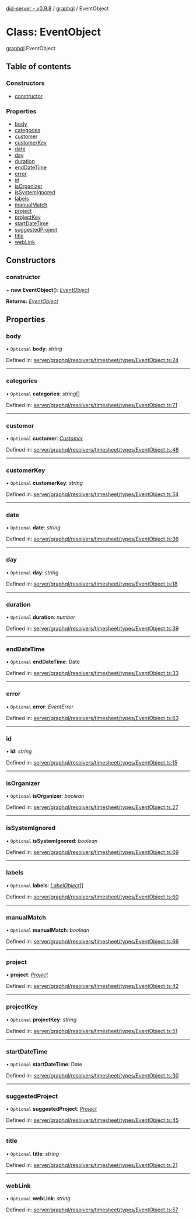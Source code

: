 [did-server - v0.9.8](../README.md) / [graphql](../modules/graphql.md) / EventObject

# Class: EventObject

[graphql](../modules/graphql.md).EventObject

## Table of contents

### Constructors

- [constructor](graphql.eventobject.md#constructor)

### Properties

- [body](graphql.eventobject.md#body)
- [categories](graphql.eventobject.md#categories)
- [customer](graphql.eventobject.md#customer)
- [customerKey](graphql.eventobject.md#customerkey)
- [date](graphql.eventobject.md#date)
- [day](graphql.eventobject.md#day)
- [duration](graphql.eventobject.md#duration)
- [endDateTime](graphql.eventobject.md#enddatetime)
- [error](graphql.eventobject.md#error)
- [id](graphql.eventobject.md#id)
- [isOrganizer](graphql.eventobject.md#isorganizer)
- [isSystemIgnored](graphql.eventobject.md#issystemignored)
- [labels](graphql.eventobject.md#labels)
- [manualMatch](graphql.eventobject.md#manualmatch)
- [project](graphql.eventobject.md#project)
- [projectKey](graphql.eventobject.md#projectkey)
- [startDateTime](graphql.eventobject.md#startdatetime)
- [suggestedProject](graphql.eventobject.md#suggestedproject)
- [title](graphql.eventobject.md#title)
- [webLink](graphql.eventobject.md#weblink)

## Constructors

### constructor

\+ **new EventObject**(): [*EventObject*](graphql.eventobject.md)

**Returns:** [*EventObject*](graphql.eventobject.md)

## Properties

### body

• `Optional` **body**: *string*

Defined in: [server/graphql/resolvers/timesheet/types/EventObject.ts:24](https://github.com/Puzzlepart/did/blob/dev/server/graphql/resolvers/timesheet/types/EventObject.ts#L24)

___

### categories

• `Optional` **categories**: *string*[]

Defined in: [server/graphql/resolvers/timesheet/types/EventObject.ts:71](https://github.com/Puzzlepart/did/blob/dev/server/graphql/resolvers/timesheet/types/EventObject.ts#L71)

___

### customer

• `Optional` **customer**: [*Customer*](graphql.customer.md)

Defined in: [server/graphql/resolvers/timesheet/types/EventObject.ts:48](https://github.com/Puzzlepart/did/blob/dev/server/graphql/resolvers/timesheet/types/EventObject.ts#L48)

___

### customerKey

• `Optional` **customerKey**: *string*

Defined in: [server/graphql/resolvers/timesheet/types/EventObject.ts:54](https://github.com/Puzzlepart/did/blob/dev/server/graphql/resolvers/timesheet/types/EventObject.ts#L54)

___

### date

• `Optional` **date**: *string*

Defined in: [server/graphql/resolvers/timesheet/types/EventObject.ts:36](https://github.com/Puzzlepart/did/blob/dev/server/graphql/resolvers/timesheet/types/EventObject.ts#L36)

___

### day

• `Optional` **day**: *string*

Defined in: [server/graphql/resolvers/timesheet/types/EventObject.ts:18](https://github.com/Puzzlepart/did/blob/dev/server/graphql/resolvers/timesheet/types/EventObject.ts#L18)

___

### duration

• `Optional` **duration**: *number*

Defined in: [server/graphql/resolvers/timesheet/types/EventObject.ts:39](https://github.com/Puzzlepart/did/blob/dev/server/graphql/resolvers/timesheet/types/EventObject.ts#L39)

___

### endDateTime

• `Optional` **endDateTime**: Date

Defined in: [server/graphql/resolvers/timesheet/types/EventObject.ts:33](https://github.com/Puzzlepart/did/blob/dev/server/graphql/resolvers/timesheet/types/EventObject.ts#L33)

___

### error

• `Optional` **error**: *EventError*

Defined in: [server/graphql/resolvers/timesheet/types/EventObject.ts:63](https://github.com/Puzzlepart/did/blob/dev/server/graphql/resolvers/timesheet/types/EventObject.ts#L63)

___

### id

• **id**: *string*

Defined in: [server/graphql/resolvers/timesheet/types/EventObject.ts:15](https://github.com/Puzzlepart/did/blob/dev/server/graphql/resolvers/timesheet/types/EventObject.ts#L15)

___

### isOrganizer

• `Optional` **isOrganizer**: *boolean*

Defined in: [server/graphql/resolvers/timesheet/types/EventObject.ts:27](https://github.com/Puzzlepart/did/blob/dev/server/graphql/resolvers/timesheet/types/EventObject.ts#L27)

___

### isSystemIgnored

• `Optional` **isSystemIgnored**: *boolean*

Defined in: [server/graphql/resolvers/timesheet/types/EventObject.ts:69](https://github.com/Puzzlepart/did/blob/dev/server/graphql/resolvers/timesheet/types/EventObject.ts#L69)

___

### labels

• `Optional` **labels**: [*LabelObject*](graphql.labelobject.md)[]

Defined in: [server/graphql/resolvers/timesheet/types/EventObject.ts:60](https://github.com/Puzzlepart/did/blob/dev/server/graphql/resolvers/timesheet/types/EventObject.ts#L60)

___

### manualMatch

• `Optional` **manualMatch**: *boolean*

Defined in: [server/graphql/resolvers/timesheet/types/EventObject.ts:66](https://github.com/Puzzlepart/did/blob/dev/server/graphql/resolvers/timesheet/types/EventObject.ts#L66)

___

### project

• **project**: [*Project*](graphql.project.md)

Defined in: [server/graphql/resolvers/timesheet/types/EventObject.ts:42](https://github.com/Puzzlepart/did/blob/dev/server/graphql/resolvers/timesheet/types/EventObject.ts#L42)

___

### projectKey

• `Optional` **projectKey**: *string*

Defined in: [server/graphql/resolvers/timesheet/types/EventObject.ts:51](https://github.com/Puzzlepart/did/blob/dev/server/graphql/resolvers/timesheet/types/EventObject.ts#L51)

___

### startDateTime

• `Optional` **startDateTime**: Date

Defined in: [server/graphql/resolvers/timesheet/types/EventObject.ts:30](https://github.com/Puzzlepart/did/blob/dev/server/graphql/resolvers/timesheet/types/EventObject.ts#L30)

___

### suggestedProject

• `Optional` **suggestedProject**: [*Project*](graphql.project.md)

Defined in: [server/graphql/resolvers/timesheet/types/EventObject.ts:45](https://github.com/Puzzlepart/did/blob/dev/server/graphql/resolvers/timesheet/types/EventObject.ts#L45)

___

### title

• `Optional` **title**: *string*

Defined in: [server/graphql/resolvers/timesheet/types/EventObject.ts:21](https://github.com/Puzzlepart/did/blob/dev/server/graphql/resolvers/timesheet/types/EventObject.ts#L21)

___

### webLink

• `Optional` **webLink**: *string*

Defined in: [server/graphql/resolvers/timesheet/types/EventObject.ts:57](https://github.com/Puzzlepart/did/blob/dev/server/graphql/resolvers/timesheet/types/EventObject.ts#L57)
